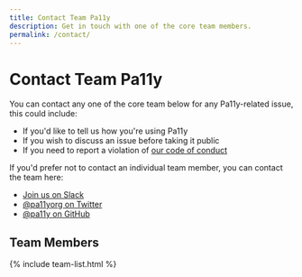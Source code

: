 ```yaml
---
title: Contact Team Pa11y
description: Get in touch with one of the core team members.
permalink: /contact/
---
```



# Contact Team Pa11y

You can contact any one of the core team below for any Pa11y-related issue, this could include:

  - If you'd like to tell us how you're using Pa11y
  - If you wish to discuss an issue before taking it public
  - If you need to report a violation of [our code of conduct][code-of-conduct]

If you'd prefer not to contact an individual team member, you can contact the team here:

  - [Join us on Slack][pa11y-slack]
  - [@pa11yorg on Twitter][pa11y-twitter]
  - [@pa11y on GitHub][pa11y-github]


## Team Members

<!--
Hi there, person editing this page :)

If you're looking for where to add your contact details,
I'm afraid it's not here. The contact details for team
members are stored in `_data/team.yml`.
-->

{% include team-list.html %}



[code-of-conduct]: /contributing/code-of-conduct/
[pa11y-github]: https://github.com/pa11y
[pa11y-slack]: https://pa11y-slack.herokuapp.com/
[pa11y-twitter]: https://twitter.com/pa11yorg

